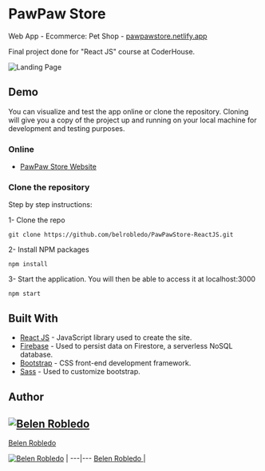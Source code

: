 # PawPaw Store

Web App - Ecommerce: Pet Shop - [pawpawstore.netlify.app](https://pawpawstore.netlify.app/)

Final project done for "React JS" course at CoderHouse.

![Landing Page](https://i.imgur.com/Dlrcbgw.png)

## Demo

You can visualize and test the app online or clone the repository. Cloning will give you a copy of the project up and running on
your local machine for development and testing purposes.

### Online

- [PawPaw Store Website](https://pawpawstore.netlify.app/)

### Clone the repository

Step by step instructions:

1- Clone the repo

    git clone https://github.com/belrobledo/PawPawStore-ReactJS.git

2- Install NPM packages

    npm install

3- Start the application. You will then be able to access it at localhost:3000

    npm start

## Built With

  - [React JS](https://reactjs.org/) - JavaScript library used to create the site.
  - [Firebase](https://creativecommons.org/) - Used to persist data on Firestore, a serverless NoSQL database.
  - [Bootstrap](https://getbootstrap.com/) - CSS front-end development framework.
  - [Sass](https://sass-lang.com/) - Used to customize bootstrap.

## Author

  [![Belen Robledo](https://avatars.githubusercontent.com/u/106560013?v=4&s=144)](https://github.com/belrobledo)
---
[Belen Robledo](https://github.com/iharsh234)




[![Belen Robledo](https://avatars.githubusercontent.com/u/106560013?v=4&s=144)](https://github.com/belrobledo)  | 
---|---
[Belen Robledo ](https://github.com/iharsh234) |

